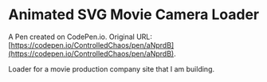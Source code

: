 # Animated SVG Movie Camera Loader

A Pen created on CodePen.io. Original URL: [https://codepen.io/ControlledChaos/pen/aNprdB](https://codepen.io/ControlledChaos/pen/aNprdB).

Loader for a movie production company site that I am building.